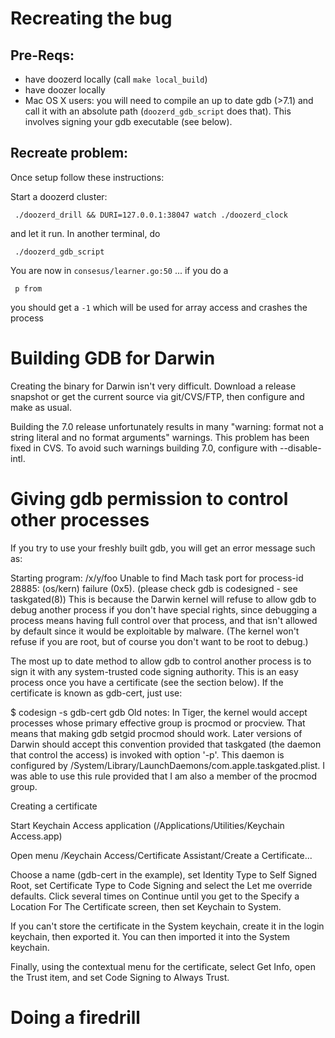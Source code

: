 Recreating the bug
==================
Pre-Reqs:
--------

- have doozerd locally (call `make local_build`)
- have doozer locally
- Mac OS X users: you will need to compile an up to date gdb (>7.1) and call it with an absolute path (`doozerd_gdb_script` does that). This involves signing your gdb executable (see below).

Recreate problem:
----------------

Once setup follow these instructions:


Start a doozerd cluster:

     ./doozerd_drill && DURI=127.0.0.1:38047 watch ./doozerd_clock

and let it run. In another terminal, do

     ./doozerd_gdb_script

You are now in `consesus/learner.go:50` ... if you do a

     p from

you should get a `-1` which will be used for array access and crashes the process

Building GDB for Darwin
=======================

Creating the binary for Darwin isn't very difficult. Download a release snapshot or get the current source via git/CVS/FTP, then configure and make as usual.

Building the 7.0 release unfortunately results in many "warning: format not a string literal and no format arguments" warnings. This problem has been fixed in CVS. To avoid such warnings building 7.0, configure with --disable-intl.

Giving gdb permission to control other processes
================================================

If you try to use your freshly built gdb, you will get an error message such as:


Starting program: /x/y/foo
Unable to find Mach task port for process-id 28885: (os/kern) failure (0x5).
 (please check gdb is codesigned - see taskgated(8))
This is because the Darwin kernel will refuse to allow gdb to debug another process if you don't have special rights, since debugging a process means having full control over that process, and that isn't allowed by default since it would be exploitable by malware. (The kernel won't refuse if you are root, but of course you don't want to be root to debug.)

The most up to date method to allow gdb to control another process is to sign it with any system-trusted code signing authority. This is an easy process once you have a certificate (see the section below). If the certificate is known as gdb-cert, just use:


$ codesign -s gdb-cert gdb
Old notes: In Tiger, the kernel would accept processes whose primary effective group is procmod or procview. That means that making gdb setgid procmod should work. Later versions of Darwin should accept this convention provided that taskgated (the daemon that control the access) is invoked with option '-p'. This daemon is configured by /System/Library/LaunchDaemons/com.apple.taskgated.plist. I was able to use this rule provided that I am also a member of the procmod group.

Creating a certificate

Start Keychain Access application (/Applications/Utilities/Keychain Access.app)

Open menu /Keychain Access/Certificate Assistant/Create a Certificate...

Choose a name (gdb-cert in the example), set Identity Type to Self Signed Root, set Certificate Type to Code Signing and select the Let me override defaults. Click several times on Continue until you get to the Specify a Location For The Certificate screen, then set Keychain to System.

If you can't store the certificate in the System keychain, create it in the login keychain, then exported it. You can then imported it into the System keychain.

Finally, using the contextual menu for the certificate, select Get Info, open the Trust item, and set Code Signing to Always Trust.

Doing a firedrill
=================

